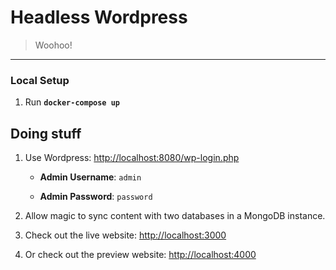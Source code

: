 # Headless Wordpress
> Woohoo!

---

### Local Setup

1. Run __`docker-compose up`__


## Doing stuff

1. Use Wordpress: [http://localhost:8080/wp-login.php](http://localhost:8080/wp-login.php)

    - __Admin Username__: `admin`

    - __Admin Password__: `password`

1. Allow magic to sync content with two databases in a MongoDB instance.

1. Check out the live website: [http://localhost:3000](http://localhost:3000)

1. Or check out the preview website: [http://localhost:4000](http://localhost:4000)